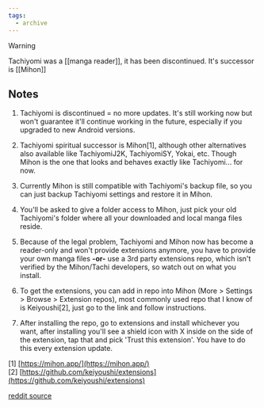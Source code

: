 ```yaml
---
tags:
  - archive
---
```


> [!warning]
> Tachiyomi was a [[manga reader]], it has been discontinued. It's successor is [[Mihon]]

## Notes
1. Tachiyomi is discontinued = no more updates. It's still working now but won't guarantee it'll continue working in the future, especially if you upgraded to new Android versions.
    
2. Tachiyomi spiritual successor is Mihon[1], although other alternatives also available like TachiyomiJ2K, TachiyomiSY, Yokai, etc. Though Mihon is the one that looks and behaves exactly like Tachiyomi... for now.
    
3. Currently Mihon is still compatible with Tachiyomi's backup file, so you can just backup Tachiyomi settings and restore it in Mihon.
    
4. You'll be asked to give a folder access to Mihon, just pick your old Tachiyomi's folder where all your downloaded and local manga files reside.
    
5. Because of the legal problem, Tachiyomi and Mihon now has become a reader-only and won't provide extensions anymore, you have to provide your own manga files **-or-** use a 3rd party extensions repo, which isn't verified by the Mihon/Tachi developers, so watch out on what you install.
    
6. To get the extensions, you can add in repo into Mihon (More > Settings > Browse > Extension repos), most commonly used repo that I know of is Keiyoushi[2], just go to the link and follow instructions.
    
7. After installing the repo, go to extensions and install whichever you want, after installing you'll see a shield icon with X inside on the side of the extension, tap that and pick 'Trust this extension'. You have to do this every extension update.
    
[1] [https://mihon.app/](https://mihon.app/)
[2] [https://github.com/keiyoushi/extensions](https://github.com/keiyoushi/extensions)

[reddit source](https://www.reddit.com/r/mangapiracy/comments/1bugknq/tachiyomi_for_dummies/)
